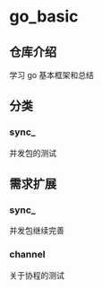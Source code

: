 # go_basic

## 仓库介绍
学习 go 基本框架和总结

## 分类
### sync_
并发包的测试

## 需求扩展
### sync_
并发包继续完善

### channel
关于协程的测试